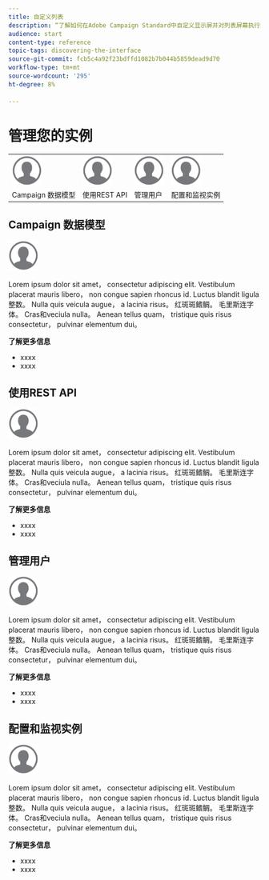 ```yaml
---
title: 自定义列表
description: “了解如何在Adobe Campaign Standard中自定义显示屏并对列表屏幕执行操作：排序、筛选、删除或复制元素。 列表屏幕显示一个或多个给定资源的元素。”
audience: start
content-type: reference
topic-tags: discovering-the-interface
source-git-commit: fcb5c4a92f23bdffd1082b7b044b5859dead9d70
workflow-type: tm+mt
source-wordcount: '295'
ht-degree: 8%

---
```



# 管理您的实例

<table>
<tr>
    <td valign="top">
        <a href="../../start/using/work-with-audiences.md"><img width="60px" alt="条件" src="assets/icon_profile.svg"/></a>
    </td>
    <td valign="top">
        <a href="../../api/using/creating-a-service.md"><img width="60px" alt="条件" src="assets/icon_profile.svg"/></a>
    </td>
    <td valign="top">
        <a href="../../api/using/interacting-with-custom-resources.md"><img width="60px" alt="条件" src="assets/icon_profile.svg"/></a>
    </td>
    <td valign="top">
        <a href="../../api/using/interacting-with-marketing-history.md"><img width="60px" alt="条件" src="assets/icon_profile.svg"/></a>
    </td>
</tr>
<tr>
<td>Campaign 数据模型</td>
<td>使用REST API</td>
<td>管理用户</td>
<td>配置和监视实例</td>
</tr>
</table>

## Campaign 数据模型

<img width="60px" alt="条件" src="assets/icon_profile.svg"/>

Lorem ipsum dolor sit amet， consectetur adipiscing elit. Vestibulum placerat mauris libero， non congue sapien rhoncus id. Luctus blandit ligula整数。 Nulla quis veicula augue， a lacinia risus。 红斑斑鳍鲷。 毛里斯连字体。 Cras和veciula nulla。 Aenean tellus quam， tristique quis risus consectetur， pulvinar elementum dui。

**了解更多信息**

* xxxx
* xxxx

## 使用REST API

<img width="60px" alt="条件" src="assets/icon_profile.svg"/>

Lorem ipsum dolor sit amet， consectetur adipiscing elit. Vestibulum placerat mauris libero， non congue sapien rhoncus id. Luctus blandit ligula整数。 Nulla quis veicula augue， a lacinia risus。 红斑斑鳍鲷。 毛里斯连字体。 Cras和veciula nulla。 Aenean tellus quam， tristique quis risus consectetur， pulvinar elementum dui。

**了解更多信息**

* xxxx
* xxxx

## 管理用户

<img width="60px" alt="条件" src="assets/icon_profile.svg"/>

Lorem ipsum dolor sit amet， consectetur adipiscing elit. Vestibulum placerat mauris libero， non congue sapien rhoncus id. Luctus blandit ligula整数。 Nulla quis veicula augue， a lacinia risus。 红斑斑鳍鲷。 毛里斯连字体。 Cras和veciula nulla。 Aenean tellus quam， tristique quis risus consectetur， pulvinar elementum dui。

**了解更多信息**

* xxxx
* xxxx

## 配置和监视实例

<img width="60px" alt="条件" src="assets/icon_profile.svg"/>

Lorem ipsum dolor sit amet， consectetur adipiscing elit. Vestibulum placerat mauris libero， non congue sapien rhoncus id. Luctus blandit ligula整数。 Nulla quis veicula augue， a lacinia risus。 红斑斑鳍鲷。 毛里斯连字体。 Cras和veciula nulla。 Aenean tellus quam， tristique quis risus consectetur， pulvinar elementum dui。

**了解更多信息**

* xxxx
* xxxx
